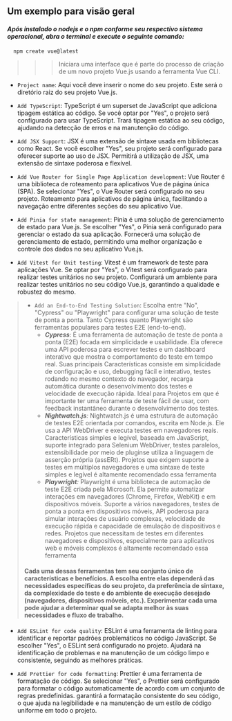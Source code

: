 ## **Um exemplo para visão geral**
#### _Após instalado o nodejs e o npm conforme seu respectivo sistema operacional, abra o terminal e execute o seguinte comando:_
      
      npm create vue@latest 

>>>Iniciara uma interface que é parte do processo de criação de um novo projeto Vue.js usando a ferramenta Vue CLI.


- `Project name`: Aqui você deve inserir o nome do seu projeto. Este será o diretório raiz do seu projeto Vue.js.

- `Add TypeScript`: TypeScript é um superset de JavaScript que adiciona tipagem estática ao código. Se você optar por "Yes", o projeto será configurado para usar TypeScript. Trará tipagem estática ao seu código, ajudando na detecção de erros e na manutenção do código.

- `Add JSX Support`: JSX é uma extensão de sintaxe usada em bibliotecas como React. Se você escolher "Yes", seu projeto será configurado para oferecer suporte ao uso de JSX. Permitirá a utilização de JSX, uma extensão de sintaxe poderosa e flexível. 

-  `Add Vue Router for Single Page Application development`: Vue Router é uma biblioteca de roteamento para aplicativos Vue de página única (SPA). Se selecionar "Yes", o Vue Router será configurado no seu projeto. Roteamento para aplicativos de página única, facilitando a navegação entre diferentes seções do seu aplicativo Vue.

- `Add Pinia for state management`: Pinia é uma solução de gerenciamento de estado para Vue.js. Se escolher "Yes", o Pinia será configurado para gerenciar o estado da sua aplicação. Fornecerá uma solução de gerenciamento de estado, permitindo uma melhor organização e controle dos dados no seu aplicativo Vue.js.

- `Add Vitest for Unit testing`: Vitest é um framework de teste para aplicações Vue. Se optar por "Yes", o Vitest será configurado para realizar testes unitários no seu projeto. Configurará um ambiente para realizar testes unitários no seu código Vue.js, garantindo a qualidade e robustez do mesmo.

>- `Add an End-to-End Testing Solution`: Escolha entre "No", "Cypress" ou "Playwright" para configurar uma solução de teste de ponta a ponta. Tanto Cypress quanto Playwright são ferramentas populares para testes E2E (end-to-end). 
>   * _**Cypress**:_
    É uma ferramenta de automação de teste de ponta a ponta (E2E) focada em simplicidade e usabilidade. Ela oferece uma API poderosa para escrever testes e um dashboard interativo que mostra o comportamento do teste em tempo real. Suas principais Características consiste em simplicidade de configuração e uso, debugging fácil e interativo, testes rodando no mesmo contexto do navegador, recarga automática durante o desenvolvimento dos testes e velocidade de execução rápida.
    Ideal para Projetos em que é importante ter uma ferramenta de teste fácil de usar, com feedback instantâneo durante o desenvolvimento dos testes.
>   * _**Nightwatch.js**:_
      Nightwatch.js é uma estrutura de automação de testes E2E orientada por comandos, escrita em Node.js. Ele usa a API WebDriver e executa testes em navegadores reais. Características simples e legível, baseada em JavaScript, suporte integrado para Selenium WebDriver, testes paralelos, extensibilidade por meio de pluginse utiliza a linguagem de asserção própria (assERt).
      Projetos que exigem suporte a testes em múltiplos navegadores e uma sintaxe de teste simples e legível é altamente recomendado essa ferramenta
>    * _**Playwright**:_
          Playwright é uma biblioteca de automação de teste E2E criada pela Microsoft. Ela permite automatizar interações em navegadores (Chrome, Firefox, WebKit) e em dispositivos móveis.
        Suporte a vários navegadores, testes de ponta a ponta em dispositivos móveis, API poderosa para simular interações de usuário complexas, velocidade de execução rápida e capacidade de emulação de dispositivos e redes.
        Projetos que necessitam de testes em diferentes navegadores e dispositivos, especialmente para aplicativos web e móveis complexos é altamente recomendado essa ferramenta 
> #### Cada uma dessas ferramentas tem seu conjunto único de características e benefícios. A escolha entre elas dependerá das necessidades específicas do seu projeto, da preferência de sintaxe, da complexidade do teste e do ambiente de execução desejado (navegadores, dispositivos móveis, etc.). Experimentar cada uma pode ajudar a determinar qual se adapta melhor às suas necessidades e fluxo de trabalho.




    
- `Add ESLint for code quality`: ESLint é uma ferramenta de linting para identificar e reportar padrões problemáticos no código JavaScript. Se escolher "Yes", o ESLint será configurado no projeto. Ajudará na identificação de problemas e na manutenção de um código limpo e consistente, seguindo as melhores práticas.

- `Add Prettier for code formatting`: Prettier é uma ferramenta de formatação de código. Se selecionar "Yes", o Prettier será configurado para formatar o código automaticamente de acordo com um conjunto de regras predefinidas. garantirá a formatação consistente do seu código, o que ajuda na legibilidade e na manutenção de um estilo de código uniforme em todo o projeto.




